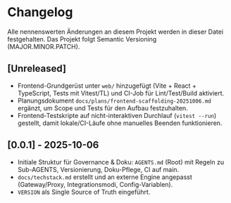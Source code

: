 # Changelog

Alle nennenswerten Änderungen an diesem Projekt werden in dieser Datei festgehalten. Das Projekt folgt Semantic Versioning (MAJOR.MINOR.PATCH).

## [Unreleased]
- Frontend-Grundgerüst unter `web/` hinzugefügt (Vite + React + TypeScript, Tests mit Vitest/TL) und CI-Job für Lint/Test/Build aktiviert.
- Planungsdokument `docs/plans/frontend-scaffolding-20251006.md` ergänzt, um Scope und Tests für den Aufbau festzuhalten.
- Frontend-Testskripte auf nicht-interaktiven Durchlauf (`vitest --run`) gestellt, damit lokale/CI-Läufe ohne manuelles Beenden funktionieren.

## [0.0.1] - 2025-10-06
- Initiale Struktur für Governance & Doku: `AGENTS.md` (Root) mit Regeln zu Sub-AGENTS, Versionierung, Doku-Pflege, CI auf main.
- `docs/techstack.md` erstellt und an externe Engine angepasst (Gateway/Proxy, Integrationsmodi, Config-Variablen).
- `VERSION` als Single Source of Truth eingeführt.
